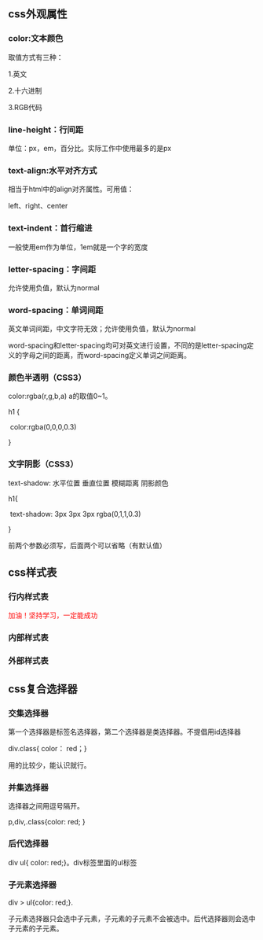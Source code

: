 ## css外观属性

### color:文本颜色

取值方式有三种：

1.英文

2.十六进制

3.RGB代码

### line-height：行间距

单位：px，em，百分比。实际工作中使用最多的是px

### text-align:水平对齐方式

相当于html中的align对齐属性。可用值：

left、right、center

### text-indent：首行缩进

一般使用em作为单位，1em就是一个字的宽度

### letter-spacing：字间距

允许使用负值，默认为normal

### word-spacing：单词间距

英文单词间距，中文字符无效；允许使用负值，默认为normal



word-spacing和letter-spacing均可对英文进行设置，不同的是letter-spacing定义的字母之间的距离，而word-spacing定义单词之间距离。

###  颜色半透明（CSS3）

color:rgba(r,g,b,a)  a的取值0~1。

h1 {

​	color:rgba(0,0,0,0.3)

}

### 文字阴影（CSS3）

text-shadow: 水平位置 垂直位置 模糊距离 阴影颜色

h1{

​	text-shadow: 3px 3px 3px rgba(0,1,1,0.3)

}

前两个参数必须写，后面两个可以省略（有默认值）

## css样式表

### 行内样式表

<div style="color: #f00">加油！坚持学习，一定能成功</div>

### 内部样式表

<style>
    div{
        color:red
    }
</style>

### 外部样式表

<head>
	<link href="" type="text/css" rel="stylesheet" />
</head>

## css复合选择器

### 交集选择器

第一个选择器是标签名选择器，第二个选择器是类选择器。不提倡用id选择器

div.class{ color： red；}

用的比较少，能认识就行。

### 并集选择器

选择器之间用逗号隔开。

p,div,.class{color: red; }

### 后代选择器

div  ul{ color: red;}。div标签里面的ul标签

### 子元素选择器

div > ul{color: red;}.

子元素选择器只会选中子元素，子元素的子元素不会被选中。后代选择器则会选中子元素的子元素。